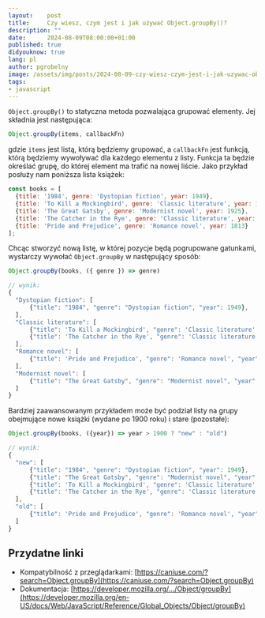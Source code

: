 ```yaml
---
layout:    post
title:     Czy wiesz, czym jest i jak używać Object.groupBy()?
description: ""
date:      2024-08-09T08:00:00+01:00
published: true
didyouknow: true
lang: pl
author: pgrobelny
image: /assets/img/posts/2024-08-09-czy-wiesz-czym-jest-i-jak-uzywac-object-groupby/thumbnail.webp
tags:
- javascript
---
```


`Object.groupBy()` to statyczna metoda pozwalająca grupować elementy.
Jej składnia jest następująca:
```javascript
Object.groupBy(items, callbackFn)
```
gdzie `items` jest listą, którą będziemy grupować, a `callbackFn` jest funkcją, którą będziemy wywoływać dla każdego elementu z listy. Funkcja ta będzie określać grupę, do której element ma trafić na nowej liście.
Jako przykład posłuży nam poniższa lista książek:
```javascript
const books = [
  {title: '1984', genre: 'Dystopian fiction', year: 1949},
  {title: 'To Kill a Mockingbird', genre: 'Classic literature', year: 1960},
  {title: 'The Great Gatsby', genre: 'Modernist novel', year: 1925},
  {title: 'The Catcher in the Rye', genre: 'Classic literature', year: 1951},
  {title: 'Pride and Prejudice', genre: 'Romance novel', year: 1813}
];
```

Chcąc stworzyć nową listę, w której pozycje będą pogrupowane gatunkami, wystarczy wywołać `Object.groupBy` w następujący sposób:
```javascript
Object.groupBy(books, ({ genre }) => genre)

// wynik:
{
  "Dystopian fiction": [
      {"title": "1984", "genre": "Dystopian fiction", "year": 1949},
  ],
  "Classic literature": [
      {"title": 'To Kill a Mockingbird', "genre": 'Classic literature', "year": 1960},
      {"title": 'The Catcher in the Rye', "genre": 'Classic literature', "year": 1951},
  ],
  "Romance novel": [
      {"title": 'Pride and Prejudice', "genre": 'Romance novel', "year": 1813}
  ], 
  "Modernist novel": [
      {"title": "The Great Gatsby", "genre": "Modernist novel", "year": 1925}
  ]
}
```

Bardziej zaawansowanym przykładem może być podział listy na grupy obejmujące nowe książki (wydane po 1900 roku) i stare (pozostałe):
```javascript
Object.groupBy(books, ({year}) => year > 1900 ? "new" : "old")

// wynik:
{
  "new": [
      {"title": "1984", "genre": "Dystopian fiction", "year": 1949},
      {"title": "The Great Gatsby", "genre": "Modernist novel", "year": 1925},
      {"title": 'To Kill a Mockingbird', "genre": 'Classic literature', "year": 1960},
      {"title": 'The Catcher in the Rye', "genre": 'Classic literature', "year": 1951},
  ],
  "old": [
      {"title": 'Pride and Prejudice', "genre": 'Romance novel', "year": 1813}
  ]
}
```

## Przydatne linki
- Kompatybilność z przeglądarkami: [https://caniuse.com/?search=Object.groupBy](https://caniuse.com/?search=Object.groupBy)
- Dokumentacja: [https://developer.mozilla.org/.../Object/groupBy](https://developer.mozilla.org/en-US/docs/Web/JavaScript/Reference/Global_Objects/Object/groupBy)